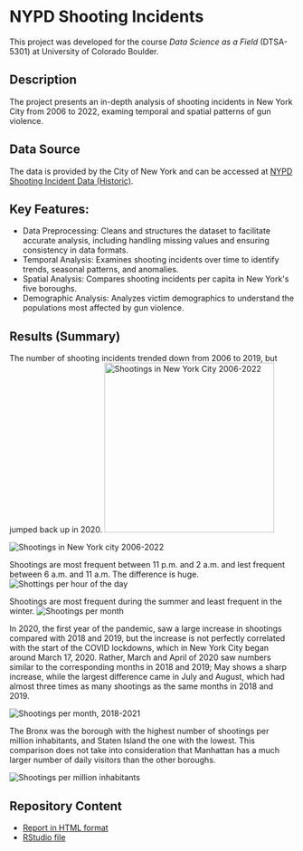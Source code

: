 # NYPD Shooting Incidents
This project was developed for the course *Data Science as a Field* (DTSA-5301) at University of Colorado Boulder.

## Description
The project presents an in-depth analysis of shooting incidents in New York City from 2006 to 2022, examing temporal and spatial patterns of gun violence.

## Data Source
The data is provided by the City of New York and can be accessed at [NYPD Shooting Incident Data (Historic)](https://data.cityofnewyork.us/Public-Safety/NYPD-Shooting-Incident-Data-Historic-/833y-fsy8/about_data).

## Key Features:
* Data Preprocessing: Cleans and structures the dataset to facilitate accurate analysis, including handling missing values and ensuring consistency in data formats.
* Temporal Analysis: Examines shooting incidents over time to identify trends, seasonal patterns, and anomalies.
* Spatial Analysis: Compares shooting incidents per capita in New York's five boroughs.
*	Demographic Analysis: Analyzes victim demographics to understand the populations most affected by gun violence.

## Results (Summary)
The number of shooting incidents trended down from 2006 to 2019, but jumped back up in 2020.
<img src="https://github.com/user-attachments/assets/e273a722-d135-4acc-a461-19fa5f594053" alt = "Shootings in New York City 2006-2022" width = "300">


![Shootings in New York city 2006-2022](https://github.com/user-attachments/assets/e273a722-d135-4acc-a461-19fa5f594053)

Shootings are most frequent between 11 p.m. and 2 a.m. and lest frequent between 6 a.m. and 11 a.m. The difference is huge.
![Shottings per hour of the day](https://github.com/user-attachments/assets/d349d0e0-5cd4-4a0b-9f55-74a73b38dcf1)

Shootings are most frequent during the summer and least frequent in the winter.
![Shootings per month](https://github.com/user-attachments/assets/026a566c-13af-4ee8-a45b-9537ef5f5e9c)

In 2020, the first year of the pandemic, saw a large increase in shootings compared with 2018 and 2019, but the increase is not perfectly correlated with the start of the COVID lockdowns, which in New York City began around March 17, 2020. Rather, March and April of 2020 saw numbers similar to the corresponding months in 2018 and 2019; May shows a sharp increase, while the largest difference came in July and August, which had almost three times as many shootings as the same months in 2018 and 2019.

![Shootings per month, 2018-2021](https://github.com/user-attachments/assets/ff3d8530-8ffe-4e3b-b0d5-09c43a215c0a)

The Bronx was the borough with the highest number of shootings per million inhabitants, and Staten Island the one with the lowest. This comparison does not take into consideration that Manhattan has a much larger number of daily visitors than the other boroughs.

![Shootings per million inhabitants](https://github.com/user-attachments/assets/70eddfab-343f-4279-a56a-75fef1888fc9)

## Repository Content
* [Report in HTML format](https://olaklingberg.github.io/NYPD-Shooting-Study/NYPD_Shootings.html)
* [RStudio file](https://github.com/OlaKlingberg/NYPD-Shooting-Study/blob/main/NYPD_Shootings.Rmd)
